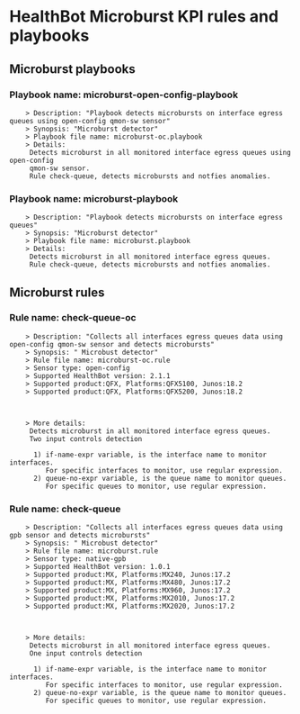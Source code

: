 # HealthBot Microburst KPI rules and playbooks

## Microburst playbooks
### Playbook name: microburst-open-config-playbook 
		> Description: "Playbook detects microbursts on interface egress queues using open-config qmon-sw sensor"
		> Synopsis: "Microburst detector"
		> Playbook file name: microburst-oc.playbook
		> Details:
		 Detects microburst in all monitored interface egress queues using open-config
		 qmon-sw sensor.
		 Rule check-queue, detects microbursts and notfies anomalies.
### Playbook name: microburst-playbook 
		> Description: "Playbook detects microbursts on interface egress queues"
		> Synopsis: "Microburst detector"
		> Playbook file name: microburst.playbook
		> Details:
		 Detects microburst in all monitored interface egress queues.
		 Rule check-queue, detects microbursts and notfies anomalies.

## Microburst rules

### Rule name: check-queue-oc 
		> Description: "Collects all interfaces egress queues data using open-config qmon-sw sensor and detects microbursts"
		> Synopsis: " Microbust detector"
		> Rule file name: microburst-oc.rule
		> Sensor type: open-config 
		> Supported HealthBot version: 2.1.1
		> Supported product:QFX, Platforms:QFX5100, Junos:18.2
		> Supported product:QFX, Platforms:QFX5200, Junos:18.2



		> More details:
		 Detects microburst in all monitored interface egress queues.
		 Two input controls detection
		
		  1) if-name-expr variable, is the interface name to monitor interfaces.
		     For specific interfaces to monitor, use regular expression.
		  2) queue-no-expr variable, is the queue name to monitor queues.
		     For specific queues to monitor, use regular expression.
### Rule name: check-queue 
		> Description: "Collects all interfaces egress queues data using gpb sensor and detects microbursts"
		> Synopsis: " Microbust detector"
		> Rule file name: microburst.rule
		> Sensor type: native-gpb 
		> Supported HealthBot version: 1.0.1
		> Supported product:MX, Platforms:MX240, Junos:17.2
		> Supported product:MX, Platforms:MX480, Junos:17.2
		> Supported product:MX, Platforms:MX960, Junos:17.2
		> Supported product:MX, Platforms:MX2010, Junos:17.2
		> Supported product:MX, Platforms:MX2020, Junos:17.2



		> More details:
		 Detects microburst in all monitored interface egress queues.
		 One input controls detection
		
		  1) if-name-expr variable, is the interface name to monitor interfaces.
		     For specific interfaces to monitor, use regular expression.
		  2) queue-no-expr variable, is the queue name to monitor queues.
		     For specific queues to monitor, use regular expression.

